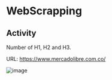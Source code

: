 # WebScrapping

## Activity
Number of H1, H2 and H3.

URL: https://www.mercadolibre.com.co/

![image](https://github.com/user-attachments/assets/b14806ad-cdc0-4306-822b-d9141b18e6d5)
